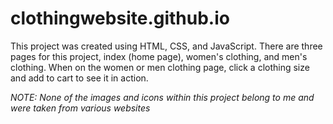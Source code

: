 # clothingwebsite.github.io
This project was created using HTML, CSS, and JavaScript. There are three pages for this project, index (home page), women's clothing, and men's clothing. When on the women or men clothing page, click a clothing size and add to cart to see it in action.

*NOTE: None of the images and icons within this project belong to me and were taken from various websites*
